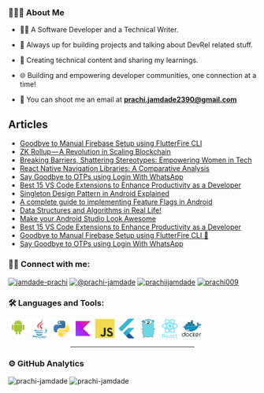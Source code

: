 <h3 align="left">👩🏻‍💻 About Me</h3>

- 👩‍💻 A Software Developer and a Technical Writer.

- 🚀 Always up for building projects and talking about DevRel related stuff.

- 📝 Creating technical content and sharing my learnings.

- 🌐 Building and empowering developer communities, one connection at a time!

- 📧 You can shoot me an email at **prachi.jamdade2390@gmail.com**

<!-- ARTICLES -->

## Articles

- [Goodbye to Manual Firebase Setup using FlutterFire CLI ](https://levelup.gitconnected.com/goodbye-to-manual-firebase-setup-using-flutterfire-cli-4e50e1857b31?source=rss-49a7478e4e39------2)
- [ZK Rollup — A Revolution in Scaling Blockchain](https://levelup.gitconnected.com/zk-rollup-a-revolution-in-scaling-blockchain-d7acd689bee8?source=rss-49a7478e4e39------2)
- [Breaking Barriers, Shattering Stereotypes: Empowering Women in Tech](https://medium.com/@Prachi-Jamdade/breaking-barriers-shattering-stereotypes-empowering-women-in-tech-8d112eab3d99?source=rss-49a7478e4e39------2)
- [React Native Navigation Libraries: A Comparative Analysis](https://levelup.gitconnected.com/react-native-navigation-libraries-a-comparative-analysis-a5654618247c?source=rss-49a7478e4e39------2)
- [Say Goodbye to OTPs using Login With WhatsApp](https://levelup.gitconnected.com/say-goodbye-to-otps-using-login-with-whatsapp-2c3418e7cce9?source=rss-49a7478e4e39------2)
- [Best 15 VS Code Extensions to Enhance Productivity as a Developer](https://medium.com/@Prachi-Jamdade/best-15-vs-code-extensions-to-enhance-productivity-as-a-developer-d8c2ec487f37?source=rss-49a7478e4e39------2)
- [Singleton Design Pattern in Android Explained](https://medium.com/@Prachi-Jamdade/singleton-design-pattern-in-android-explained-5c46f6cd3448?source=rss-49a7478e4e39------2)
- [A complete guide to implementing Feature Flags in Android](https://levelup.gitconnected.com/a-complete-guide-to-implement-feature-flags-in-android-292911c085e6?source=rss-49a7478e4e39------2)
- [Data Structures and Algorithms in Real Life!](https://levelup.gitconnected.com/data-structures-and-algorithms-in-real-life-161619607632?source=rss-49a7478e4e39------2)
- [Make your Android Studio Look Awesome ](https://levelup.gitconnected.com/make-your-android-studio-look-awesome-ec982d1e0dfe?source=rss-49a7478e4e39------2)
- [Best 15 VS Code Extensions to Enhance Productivity as a Developer](https://codessprachi.hashnode.dev/best-15-vs-code-extensions-to-enhance-productivity-as-a-developer)
- [Goodbye to Manual Firebase Setup using FlutterFire CLI 🚀](https://codessprachi.hashnode.dev/goodbye-to-manual-firebase-setup-using-flutterfire-cli)
- [Say Goodbye to OTPs using Login With WhatsApp](https://codessprachi.hashnode.dev/say-goodbye-to-otps-using-login-with-whatsapp)
<!-- /ARTICLES -->

<h3 align="left">🤝🏻 Connect with me:</h3>
<p align="left">
<a href="https://linkedin.com/in/jamdade-prachi" target="blank"><img align="center" src="https://raw.githubusercontent.com/rahuldkjain/github-profile-readme-generator/master/src/images/icons/Social/linked-in-alt.svg" alt="jamdade-prachi" height="30" width="40" /></a>
<a href="https://medium.com/@prachi-jamdade" target="blank"><img align="center" src="https://raw.githubusercontent.com/rahuldkjain/github-profile-readme-generator/master/src/images/icons/Social/medium.svg" alt="@prachi-jamdade" height="30" width="40" /></a>
<a href="https://x.com/prachiijamdade" target="blank"><img align="center" src="https://raw.githubusercontent.com/rahuldkjain/github-profile-readme-generator/master/src/images/icons/Social/twitter.svg" alt="prachiijamdade" height="30" width="40" /></a>
<a href="https://www.leetcode.com/prachi009" target="blank"><img align="center" src="https://raw.githubusercontent.com/rahuldkjain/github-profile-readme-generator/master/src/images/icons/Social/leet-code.svg" alt="prachi009" height="30" width="40" /></a>
</p>

<h3 align="left">🛠 Languages and Tools:</h3>
<p align="left">
  <img src="https://raw.githubusercontent.com/devicons/devicon/master/icons/android/android-original-wordmark.svg" alt="android" width="40" height="40"/>
  <img src="https://raw.githubusercontent.com/devicons/devicon/master/icons/java/java-original.svg" alt="java" width="40" height="40"/>
  <img src="https://raw.githubusercontent.com/devicons/devicon/master/icons/python/python-original.svg" alt="python" width="40" height="40"/>
  <img src="https://raw.githubusercontent.com/devicons/devicon/master/icons/kotlin/kotlin-original.svg" alt="kotlin" width="40" height="40"/>
  <img src="https://raw.githubusercontent.com/devicons/devicon/master/icons/javascript/javascript-original.svg" alt="javascript" width="40" height="40"/>
  <img src="https://raw.githubusercontent.com/devicons/devicon/master/icons/flutter/flutter-original.svg" alt="flutter" width="40" height="40"/>
  <img src="https://raw.githubusercontent.com/devicons/devicon/master/icons/go/go-original.svg" alt="go" width="40" height="40"/>
  <img src="https://raw.githubusercontent.com/devicons/devicon/master/icons/react/react-original-wordmark.svg" alt="react-native" width="40" height="40"/>
  <img src="https://raw.githubusercontent.com/devicons/devicon/master/icons/docker/docker-original-wordmark.svg" alt="docker" width="40" height="40"/>
</p>

<div align="center">
  <hr width="50%"/>
</div>

<h3 align="left">⚙️ GitHub Analytics</h3>
<div>
  <img src="https://github-readme-stats.vercel.app/api?username=prachi-jamdade&show_icons=true&theme=radical" alt="prachi-jamdade" />
  <img src="https://github-readme-streak-stats.herokuapp.com/?user=prachi-jamdade&theme=radical" alt="prachi-jamdade" />
</div>